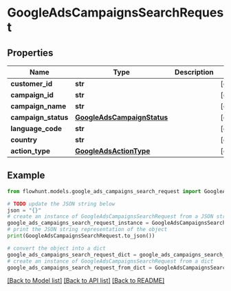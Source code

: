 # GoogleAdsCampaignsSearchRequest


## Properties

Name | Type | Description | Notes
------------ | ------------- | ------------- | -------------
**customer_id** | **str** |  | [optional] 
**campaign_id** | **str** |  | [optional] 
**campaign_name** | **str** |  | [optional] 
**campaign_status** | [**GoogleAdsCampaignStatus**](GoogleAdsCampaignStatus.md) |  | [optional] 
**language_code** | **str** |  | [optional] 
**country** | **str** |  | [optional] 
**action_type** | [**GoogleAdsActionType**](GoogleAdsActionType.md) |  | [optional] 

## Example

```python
from flowhunt.models.google_ads_campaigns_search_request import GoogleAdsCampaignsSearchRequest

# TODO update the JSON string below
json = "{}"
# create an instance of GoogleAdsCampaignsSearchRequest from a JSON string
google_ads_campaigns_search_request_instance = GoogleAdsCampaignsSearchRequest.from_json(json)
# print the JSON string representation of the object
print(GoogleAdsCampaignsSearchRequest.to_json())

# convert the object into a dict
google_ads_campaigns_search_request_dict = google_ads_campaigns_search_request_instance.to_dict()
# create an instance of GoogleAdsCampaignsSearchRequest from a dict
google_ads_campaigns_search_request_from_dict = GoogleAdsCampaignsSearchRequest.from_dict(google_ads_campaigns_search_request_dict)
```
[[Back to Model list]](../README.md#documentation-for-models) [[Back to API list]](../README.md#documentation-for-api-endpoints) [[Back to README]](../README.md)


